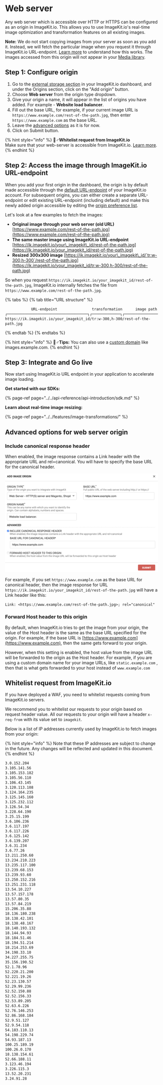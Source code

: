 # Web server

Any web server which is accessible over HTTP or HTTPS can be configured as an origin in ImageKit.io. This allows you to use ImageKit.io's real-time image optimization and transformation features on all existing images.

**Note:** We do not start copying images from your server as soon as you add it. Instead, we will fetch the particular image when you request it through ImageKit.io URL-endpoint. [Learn more](../how-it-works.md) to understand how this works. The images accessed from this origin will not appear in your [Media library](../../media-library/overview/).

## Step 1: Configure origin

1. Go to the [external storage section](https://imagekit.io/dashboard#external-storage) in your ImageKit.io dashboard, and under the Origins section, click on the "Add origin" button.
2. Choose **Web server** from the origin type dropdown.
3. Give your origin a name, it will appear in the list of origins you have added. For example - **Website load balancer**.
4. Fill out the base URL, for example, if your current image URL is `https://www.example.com/rest-of-the-path.jpg`, then enter `https://www.example.com` as the base URL.
5. Leave the [advanced options](web-server-origin.md#advanced-options-for-web-server-origin) as it is for now.
6. Click on Submit button.

{% hint style="info" %}
🧙♂**Whitelist request from ImageKit.io**  
Make sure that your web-server is accessible from ImageKit.io. [Learn more](web-server-origin.md#whitelist-request-from-imagekit-io).
{% endhint %}

## Step 2: Access the image through ImageKit.io URL-endpoint

When you add your first origin in the dashboard, the origin is by default made accessible through the [default URL-endpoint](../url-endpoints.md#default-url-endpoint) of your ImageKit.io account. For subsequent origins, you can either create a separate URL-endpoint or edit existing URL-endpoint \(including default\) and make this newly added origin accessible by editing the [origin preference list](../url-endpoints.md#image-origin-preference). 

Let's look at a few examples to fetch the images:

* **Original image through your web server \(old URL\)** [https://www.example.com/rest-of-the-path.jpg](https://www.example.com/rest-of-the-path.jpg)
* **The same master image using ImageKit.io URL-endpoint** [https://ik.imagekit.io/your\_imagekit\_id/rest-of-the-path.jpg](https://ik.imagekit.io/your_imagekit_id/rest-of-the-path.jpg)
* **Resized 300x300 image** [https://ik.imagekit.io/your\_imagekit\_id/`tr:w-300,h-300`/rest-of-the-path.jpg](https://ik.imagekit.io/your_imagekit_id/tr:w-300,h-300/rest-of-the-path.jpg)

So when you request `https://ik.imagekit.io/your_imagekit_id/rest-of-the-path.jpg`, ImageKit.io internally fetches the file from `https://www.example.com/rest-of-the-path.jpg`.

{% tabs %}
{% tab title="URL structure" %}
```markup
            URL-endpoint                transformation      image path                                    
┌─────────────────────────────────────┐┌─────────────┐┌───────────────────┐
https://ik.imagekit.io/your_imagekit_id/tr:w-300,h-300/rest-of-the-path.jpg
```
{% endtab %}
{% endtabs %}

{% hint style="info" %}
🧙♂**Tips:** You can also use a [custom domain](../../features/using-custom-domain.md) like images.example.com.
{% endhint %}

## Step 3: Integrate and Go live

Now start using ImageKit.io URL endpoint in your application to accelerate image loading.

**Get started with our SDKs:**

{% page-ref page="../../api-reference/api-introduction/sdk.md" %}

**Learn about real-time image resizing:**

{% page-ref page="../../features/image-transformations/" %}

## Advanced options for web server origin

### Include canonical response header

When enabled, the image response contains a Link header with the appropriate URL and rel=canonical. You will have to specify the base URL for the canonical header.

![](../../.gitbook/assets/ygs27bhhfmmxdy6mieub.png)

For example, if you set `https://www.example.com` as the base URL for canonical header, then the image response for URL `https://ik.imagekit.io/your_imagekit_id/rest-of-the-path.jpg` will have a Link header like this:

```http
Link: <https://www.example.com/rest-of-the-path.jpg>; rel="canonical"
```

### Forward Host header to this origin

By default, when ImageKit.io tries to get the image from your origin, the value of the Host header is the same as the base URL specified for the origin. For example, if the base URL is [https://www.example.com](https://www.example.com), then the same gets forward to your origin.

However, when this setting is enabled, the host value from the image URL will be forwarded to the origin as the Host header. For example, if you are using a custom domain name for your image URLs, like `static.example.com` , then that is what gets forwarded to your host instead of `www.example.com`

## Whitelist request from ImageKit.io

If you have deployed a WAF, you need to whitelist requests coming from ImageKit.io servers.

We recommend you to whitelist our requests to your origin based on request header value. All our requests to your origin will have a header `x-req-from` with its value set to `imagekit`.

Below is a list of IP addresses currently used by ImageKit.io to fetch images from your origin:

{% hint style="info" %}
Note that these IP addresses are subject to change in the future. Any changes will be reflected and updated in this document.
{% endhint %}

```text
3.0.152.204
3.105.141.56
3.105.153.182
3.105.56.110
3.106.43.145
3.120.113.108
3.124.164.235
3.125.145.160
3.125.232.112
3.126.54.34
3.228.64.190
3.25.15.199
3.6.106.236
3.6.117.197
3.6.117.226
3.6.125.142
3.6.139.207
3.6.31.234
3.6.77.26
13.211.250.60
13.234.210.223
13.235.117.100
13.239.68.153
13.239.93.60
13.250.152.216
13.251.231.118
13.54.10.227
13.57.157.178
13.57.80.35
13.57.84.219
15.206.35.88
18.136.180.238
18.138.42.101
18.138.48.167
18.140.193.132
18.144.94.93
18.184.51.46
18.194.51.214
18.214.253.69
34.198.33.10
34.227.255.75
35.156.190.52
52.1.78.96
52.220.21.200
52.221.19.26
52.23.130.57
52.29.99.236
52.52.150.88
52.52.156.33
52.53.89.205
52.63.6.226
52.76.146.253
52.86.168.184
52.9.51.127
52.9.54.118
54.183.110.13
54.198.229.74
54.93.187.13
100.25.189.19
100.26.0.170
18.138.154.61
52.66.188.11
3.123.46.194
3.226.115.3
13.52.20.231
3.24.91.28
```

